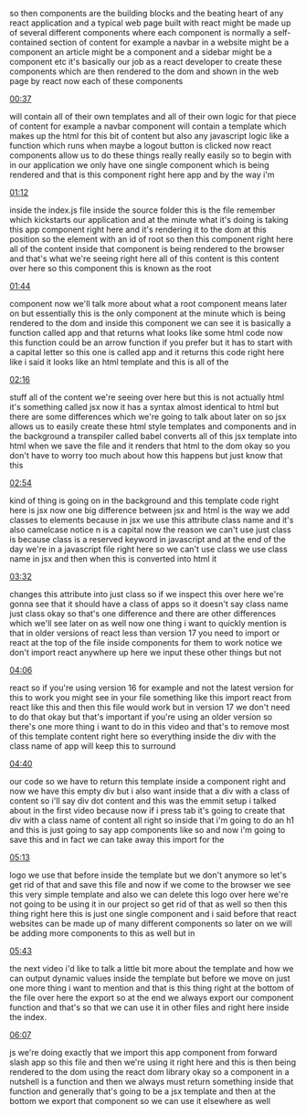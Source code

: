 so then components are the building blocks and the beating heart of any react application and a typical web page built with react might be made up of several different components where each component is normally a self-contained section of content for example a navbar in a website might be a component an article might be a component and a sidebar might be a component etc it's basically our job as a react developer to create these components which are then rendered to the dom and shown in the web page by react now each of these components

[00:37](https://www.youtube.com/watch?v=undefined&t=37s)

will contain all of their own templates and all of their own logic for that piece of content for example a navbar component will contain a template which makes up the html for this bit of content but also any javascript logic like a function which runs when maybe a logout button is clicked now react components allow us to do these things really really easily so to begin with in our application we only have one single component which is being rendered and that is this component right here app and by the way i'm

[01:12](https://www.youtube.com/watch?v=undefined&t=72s)

inside the index.js file inside the source folder this is the file remember which kickstarts our application and at the minute what it's doing is taking this app component right here and it's rendering it to the dom at this position so the element with an id of root so then this component right here all of the content inside that component is being rendered to the browser and that's what we're seeing right here all of this content is this content over here so this component this is known as the root

[01:44](https://www.youtube.com/watch?v=undefined&t=104s)

component now we'll talk more about what a root component means later on but essentially this is the only component at the minute which is being rendered to the dom and inside this component we can see it is basically a function called app and that returns what looks like some html code now this function could be an arrow function if you prefer but it has to start with a capital letter so this one is called app and it returns this code right here like i said it looks like an html template and this is all of the

[02:16](https://www.youtube.com/watch?v=undefined&t=136s)

stuff all of the content we're seeing over here but this is not actually html it's something called jsx now it has a syntax almost identical to html but there are some differences which we're going to talk about later on so jsx allows us to easily create these html style templates and components and in the background a transpiler called babel converts all of this jsx template into html when we save the file and it renders that html to the dom okay so you don't have to worry too much about how this happens but just know that this

[02:54](https://www.youtube.com/watch?v=undefined&t=174s)

kind of thing is going on in the background and this template code right here is jsx now one big difference between jsx and html is the way we add classes to elements because in jsx we use this attribute class name and it's also camelcase notice n is a capital now the reason we can't use just class is because class is a reserved keyword in javascript and at the end of the day we're in a javascript file right here so we can't use class we use class name in jsx and then when this is converted into html it

[03:32](https://www.youtube.com/watch?v=undefined&t=212s)

changes this attribute into just class so if we inspect this over here we're gonna see that it should have a class of apps so it doesn't say class name just class okay so that's one difference and there are other differences which we'll see later on as well now one thing i want to quickly mention is that in older versions of react less than version 17 you need to import or react at the top of the file inside components for them to work notice we don't import react anywhere up here we input these other things but not

[04:06](https://www.youtube.com/watch?v=undefined&t=246s)

react so if you're using version 16 for example and not the latest version for this to work you might see in your file something like this import react from react like this and then this file would work but in version 17 we don't need to do that okay but that's important if you're using an older version so there's one more thing i want to do in this video and that's to remove most of this template content right here so everything inside the div with the class name of app will keep this to surround

[04:40](https://www.youtube.com/watch?v=undefined&t=280s)

our code so we have to return this template inside a component right and now we have this empty div but i also want inside that a div with a class of content so i'll say div dot content and this was the emmit setup i talked about in the first video because now if i press tab it's going to create that div with a class name of content all right so inside that i'm going to do an h1 and this is just going to say app components like so and now i'm going to save this and in fact we can take away this import for the

[05:13](https://www.youtube.com/watch?v=undefined&t=313s)

logo we use that before inside the template but we don't anymore so let's get rid of that and save this file and now if we come to the browser we see this very simple template and also we can delete this logo over here we're not going to be using it in our project so get rid of that as well so then this thing right here this is just one single component and i said before that react websites can be made up of many different components so later on we will be adding more components to this as well but in

[05:43](https://www.youtube.com/watch?v=undefined&t=343s)

the next video i'd like to talk a little bit more about the template and how we can output dynamic values inside the template but before we move on just one more thing i want to mention and that is this thing right at the bottom of the file over here the export so at the end we always export our component function and that's so that we can use it in other files and right here inside the index.

[06:07](https://www.youtube.com/watch?v=undefined&t=367s)

js we're doing exactly that we import this app component from forward slash app so this file and then we're using it right here and this is then being rendered to the dom using the react dom library okay so a component in a nutshell is a function and then we always must return something inside that function and generally that's going to be a jsx template and then at the bottom we export that component so we can use it elsewhere as well